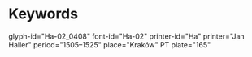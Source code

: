 # Keywords
glyph-id="Ha-02_0408"
font-id="Ha-02"
printer-id="Ha"
printer="Jan Haller"
period="1505–1525"
place="Kraków"
PT plate="165"
